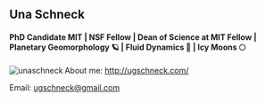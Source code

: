 ## Una Schneck
#### PhD Candidate MIT | NSF Fellow | Dean of Science at MIT Fellow | Planetary Geomorphology 🪐 | Fluid Dynamics 🌊 | Icy Moons 🌕

<p><img align="left" src="https://github-readme-stats-sigma-five.vercel.app/api/top-langs?username=unaschneck&show_icons=true&locale=en&layout=compact" alt="unaschneck" /></p>

About me: http://ugschneck.com/

Email: ugschneck@gmail.com
